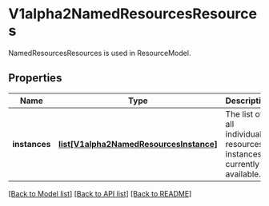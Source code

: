 # V1alpha2NamedResourcesResources

NamedResourcesResources is used in ResourceModel.
## Properties
Name | Type | Description | Notes
------------ | ------------- | ------------- | -------------
**instances** | [**list[V1alpha2NamedResourcesInstance]**](V1alpha2NamedResourcesInstance.md) | The list of all individual resources instances currently available. | 

[[Back to Model list]](../README.md#documentation-for-models) [[Back to API list]](../README.md#documentation-for-api-endpoints) [[Back to README]](../README.md)


